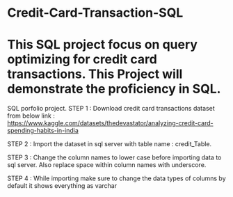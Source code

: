 # Credit-Card-Transaction-SQL
# This SQL project focus on query optimizing for credit card transactions. This Project will demonstrate the proficiency in SQL.

SQL porfolio project. STEP 1 : Download credit card transactions dataset from below link : https://www.kaggle.com/datasets/thedevastator/analyzing-credit-card-spending-habits-in-india 

STEP 2 : Import the dataset in sql server with table name : credit_Table. 

STEP 3 : Change the column names to lower case before importing data to sql server. Also replace space within column names with underscore. 

STEP 4 : While importing make sure to change the data types of columns by default it shows everything as varchar
